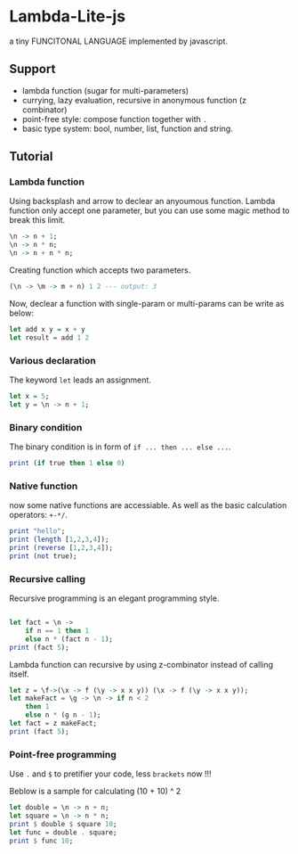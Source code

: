 # Lambda-Lite-js
a tiny FUNCITONAL LANGUAGE implemented by javascript.

## Support

* lambda function (sugar for multi-parameters)
* currying, lazy evaluation, recursive in anonymous function (z combinator)
* point-free style: compose function together with `.`
* basic type system: bool, number, list, function and string.

## Tutorial

### Lambda function

Using backsplash and arrow to declear an anyoumous function. Lambda function only accept one parameter, but you can use some magic method to break this limit.

```haskell
\n -> n + 1;
\n -> n * n;
\n -> n + n * n;
```

Creating function which accepts two parameters.

```haskell
(\n -> \m -> m + n) 1 2 --- output: 3
```

Now, declear a function with single-param or multi-params can be write as below:

```haskell
let add x y = x + y
let result = add 1 2
```

### Various declaration

The keyword `let` leads an assignment.

```haskell
let x = 5;
let y = \n -> n + 1;
```

### Binary condition

The binary condition is in form of `if ... then ... else ...`.

```haskell
print (if true then 1 else 0)
```

### Native function

now some native functions are accessiable. As well as the basic calculation operators: `+-*/`.

```haskell
print "hello";
print (length [1,2,3,4]);
print (reverse [1,2,3,4]);
print (not true);
```

### Recursive calling

Recursive programming is an elegant programming style.

```haskell

let fact = \n ->
    if n == 1 then 1
    else n * (fact n - 1);
print (fact 5);
```

Lambda function can recursive by using z-combinator instead of calling itself.

```haskell
let z = \f->(\x -> f (\y -> x x y)) (\x -> f (\y -> x x y));
let makeFact = \g -> \n -> if n < 2
    then 1
    else n * (g n - 1);
let fact = z makeFact;
print (fact 5);
```

### Point-free programming

Use `.` and `$` to pretifier your code, less `brackets` now !!!

Beblow is a sample for calculating (10 + 10) ^ 2

```haskell
let double = \n -> n + n;
let square = \n -> n * n;
print $ double $ square 10;
let func = double . square;
print $ func 10;
```
